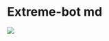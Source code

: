 # Extreme-bot md
   <a><img src='https://file.io/L8iezL3fV8d9'/></a><a><img/></a>
<p align="center">
